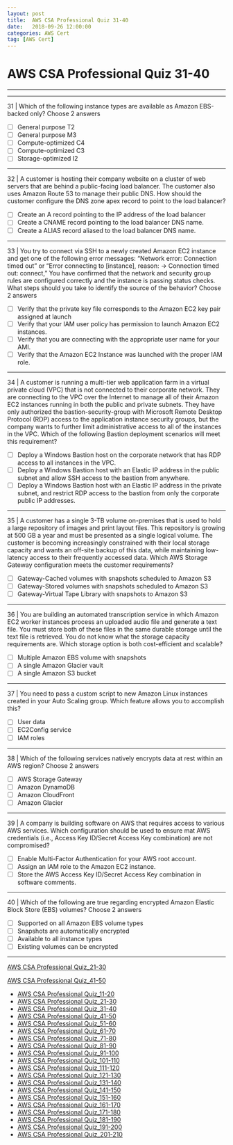 ```yaml
---
layout: post 
title:  AWS CSA Professional Quiz 31-40 
date:   2018-09-26 12:00:00
categories: AWS Cert
tag: [AWS Cert]
---
```


AWS CSA Professional Quiz 31-40 
====
-----
-----
31 | Which of the following instance types are available as Amazon EBS-backed only? Choose 2 answers

  - [ ] General purpose T2
  - [ ] General purpose M3
  - [ ] Compute-optimized C4
  - [ ] Compute-optimized C3
  - [ ] Storage-optimized I2

 ---------- 

32 | A customer is hosting their company website on a cluster of web servers that are behind a public-facing load balancer. The customer also uses Amazon Route 53 to manage their public DNS. How should the customer
configure the DNS zone apex record to point to the load balancer?

  - [ ] Create an A record pointing to the IP address of the load balancer
  - [ ] Create a CNAME record pointing to the load balancer DNS name.
  - [ ] Create a ALIAS record aliased to the load balancer DNS name.

 ---------- 

33 | You try to connect via SSH to a newly created Amazon EC2 instance and get one of the following error messages:
“Network error: Connection timed out” or “Error connecting to [instance], reason: -> Connection timed out: connect,”
You have confirmed that the network and security group rules are configured correctly and the instance is passing status checks. What steps should you take to identify the source of the behavior? Choose 2 answers

  - [ ] Verify that the private key file corresponds to the Amazon EC2 key pair assigned at launch
  - [ ] Verify that your IAM user policy has permission to launch Amazon EC2 instances.
  - [ ] Verify that you are connecting with the appropriate user name for your AMI.
  - [ ] Verify that the Amazon EC2 Instance was launched with the proper IAM role.

 ---------- 

34 | A customer is running a multi-tier web application farm in a virtual private cloud (VPC) that is not connected to their corporate network. They are connecting to the VPC over the Internet to manage all of their Amazon EC2
instances running in both the public and private subnets. They have only authorized the bastion-security-group with Microsoft Remote Desktop Protocol (RDP) access to the application instance security groups, but the
company wants to further limit administrative access to all of the instances in the VPC. Which of the following Bastion deployment scenarios will meet this requirement?

  - [ ] Deploy a Windows Bastion host on the corporate network that has RDP access to all instances in the VPC.
  - [ ] Deploy a Windows Bastion host with an Elastic IP address in the public subnet and allow SSH access to the 
bastion from anywhere.
  - [ ] Deploy a Windows Bastion host with an Elastic IP address in the private subnet, and restrict RDP access to 
the bastion from only the corporate public IP addresses.

 ---------- 

35 | A customer has a single 3-TB volume on-premises that is used to hold a large repository of images and print layout files. This repository is growing at 500 GB a year and must be presented as a single logical volume. The
customer is becoming increasingly constrained with their local storage capacity and wants an off-site backup of this data, while maintaining low-latency access to their frequently accessed data. Which AWS Storage Gateway configuration meets the customer requirements?

  - [ ] Gateway-Cached volumes with snapshots scheduled to Amazon S3
  - [ ] Gateway-Stored volumes with snapshots scheduled to Amazon S3
  - [ ] Gateway-Virtual Tape Library with snapshots to Amazon S3

 ---------- 

36 | You are building an automated transcription service in which Amazon EC2 worker instances process an uploaded audio file and generate a text file. You must store both of these files in the same durable storage until the text file is retrieved. You do not know what the storage capacity requirements are. Which storage option is both cost-efficient and scalable?

  - [ ] Multiple Amazon EBS volume with snapshots
  - [ ] A single Amazon Glacier vault
  - [ ] A single Amazon S3 bucket

 ---------- 

37 | You need to pass a custom script to new Amazon Linux instances created in your Auto Scaling group. Which feature allows you to accomplish this?

  - [ ] User data
  - [ ] EC2Config service
  - [ ] IAM roles

 ---------- 

38 | Which of the following services natively encrypts data at rest within an AWS region? Choose 2 answers

  - [ ] AWS Storage Gateway
  - [ ] Amazon DynamoDB
  - [ ] Amazon CloudFront
  - [ ] Amazon Glacier

 ---------- 

39 | A company is building software on AWS that requires access to various AWS services. Which configuration should be used to ensure mat AWS credentials (i.e., Access Key ID/Secret Access Key combination) are not
compromised?

  - [ ] Enable Multi-Factor Authentication for your AWS root account.
  - [ ] Assign an IAM role to the Amazon EC2 instance.
  - [ ] Store the AWS Access Key ID/Secret Access Key combination in software comments.

 ---------- 

40 | Which of the following are true regarding encrypted Amazon Elastic Block Store (EBS) volumes? Choose 2 answers

  - [ ] Supported on all Amazon EBS volume types
  - [ ] Snapshots are automatically encrypted
  - [ ] Available to all instance types
  - [ ] Existing volumes can be encrypted

 ---------- 
[AWS CSA Professional Quiz_21-30](AWS_CSA_Professional_Quiz_21-30.md)

[AWS CSA Professional Quiz_41-50](AWS_CSA_Professional_Quiz_41-50.md)

  * [AWS CSA Professional Quiz_11-20](AWS_CSA_Professional_Quiz_11-20.md)
  * [AWS CSA Professional Quiz_21-30](AWS_CSA_Professional_Quiz_21-30.md)
  * [AWS CSA Professional Quiz_31-40](AWS_CSA_Professional_Quiz_31-40.md)
  * [AWS CSA Professional Quiz_41-50](AWS_CSA_Professional_Quiz_41-50.md)
  * [AWS CSA Professional Quiz_51-60](AWS_CSA_Professional_Quiz_51-60.md)
  * [AWS CSA Professional Quiz_61-70](AWS_CSA_Professional_Quiz_61-70.md)
  * [AWS CSA Professional Quiz_71-80](AWS_CSA_Professional_Quiz_71-80.md)
  * [AWS CSA Professional Quiz_81-90](AWS_CSA_Professional_Quiz_81-90.md)
  * [AWS CSA Professional Quiz_91-100](AWS_CSA_Professional_Quiz_91-100.md)
  * [AWS CSA Professional Quiz_101-110](AWS_CSA_Professional_Quiz_101-110.md)
  * [AWS CSA Professional Quiz_111-120](AWS_CSA_Professional_Quiz_111-120.md)
  * [AWS CSA Professional Quiz_121-130](AWS_CSA_Professional_Quiz_121-130.md)
  * [AWS CSA Professional Quiz_131-140](AWS_CSA_Professional_Quiz_131-140.md)
  * [AWS CSA Professional Quiz_141-150](AWS_CSA_Professional_Quiz_141-150.md)
  * [AWS CSA Professional Quiz_151-160](AWS_CSA_Professional_Quiz_151-160.md)
  * [AWS CSA Professional Quiz_161-170](AWS_CSA_Professional_Quiz_161-170.md)
  * [AWS CSA Professional Quiz_171-180](AWS_CSA_Professional_Quiz_171-180.md)
  * [AWS CSA Professional Quiz_181-190](AWS_CSA_Professional_Quiz_181-190.md)
  * [AWS CSA Professional Quiz_191-200](AWS_CSA_Professional_Quiz_191-200.md)
  * [AWS CSA Professional Quiz_201-210](AWS_CSA_Professional_Quiz_201-210.md)
